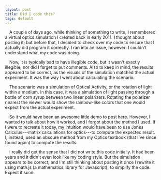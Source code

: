 ```yaml
---
layout: post
title: Did I code this?
tags: default
---
```

&emsp;A couple of days ago, while thinking of something to write, I remembered a virtual optics simulation I created back in early 2011.  I thought about posting it; but before that, I decided to check over my code to ensure that I actually did program it correctly.  I ran into an issue, however: I couldn't understand what my code was doing.

&emsp;Now, it is typically bad to have illegible code, but it wasn't exactly illegible, nor did I forget to put comments.  Also to keep in mind, the results appeared to be correct, as the visuals of the simulation matched the actual experiment.   It was the way I went about calculating the scenario.

&emsp;The scenario was a simulation of Optical Activity, or the rotation of light within a medium.  In this case, it was a simulation of light passing through a bottle of corn syrup between two linear polarizers.  Rotating the polarizer nearest the viewer would show the rainbow-like colors that one would expect from the actual experiment.  

&emsp;So it would have been an awesome little demo to post here.  However, I wanted to talk about how it worked, and I forgot about the method I used.  If I were to recreate it today, my intuition would have been to use Jones Calculus---matrix calculations for optics---to compute the expected result.  I, instead, used an obscure method from my Optics textbook (that I've since found again) to compute the results.

&emsp;I really did get the sense that I did not write this code initially.  It had been years and it didn't even look like my coding style.  But the simulation appears to be correct, and I'm still thinking about posting it once I rewrite it using math.js (a mathematics library for Javascript), to simplify the code.  Expect it soon.